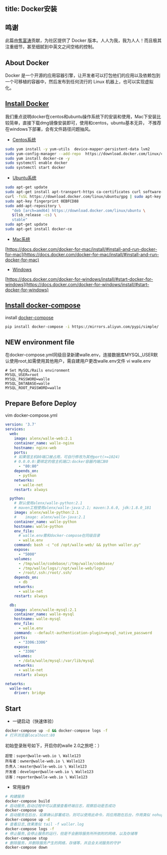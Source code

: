 title: Docker安装
---
## 鸣谢
此篇由[焦富涛](https://github.com/owen-carter)贡献，为社区提供了 Docker 版本。人人为我，我为人人！而且极其注重细节，甚至细腻到中英文之间空格的控制。

## About Docker
Docker 是一个开源的应用容器引擎，让开发者可以打包他们的应用以及依赖包到一个可移植的容器中，然后发布到任何流行的 Linux 机器上，也可以实现虚拟化。


## [Install Docker](https://docs.docker.com/install/linux/docker-ce)
我们重点说明docker在centos和ubuntu操作系统下的安装和使用，Mac下安装比较简单，直接下载dmg镜像安装即可，使用和centos，ubuntu基本无异，
不推荐在windows下部署，会有文件路径问题抽风。
- [Centos系统](https://docs.docker.com/install/linux/docker-ce/centos)
```bash
sudo yum install -y yum-utils  device-mapper-persistent-data lvm2
sudo yum-config-manager --add-repo  https://download.docker.com/linux/centos/docker-ce.repo
sudo yum install docker-ce -y
sudo systemctl enable docker
sudo systemctl start docker
```


- [Ubuntu系统](https://docs.docker.com/install/linux/docker-ce/ubuntu/)
```bash
sudo apt-get update
sudo apt-get install apt-transport-https ca-certificates curl software-properties-common
curl -fsSL https://download.docker.com/linux/ubuntu/gpg | sudo apt-key add -
sudo apt-key fingerprint 0EBFCD88
sudo add-apt-repository \
   "deb [arch=amd64] https://download.docker.com/linux/ubuntu \
   $(lsb_release -cs) \
   stable"
sudo apt-get update   
sudo apt-get install docker-ce
```

- [Mac系统](https://docs.docker.com/docker-for-mac/install/#install-and-run-docker-for-mac)

[https://docs.docker.com/docker-for-mac/install/#install-and-run-docker-for-mac](https://docs.docker.com/docker-for-mac/install/#install-and-run-docker-for-mac)

- [Windows](https://docs.docker.com/docker-for-windows/install/#start-docker-for-windows)

[https://docs.docker.com/docker-for-windows/install/#start-docker-for-windows](https://docs.docker.com/docker-for-windows/install/#start-docker-for-windows)



## [Install docker-compose](https://docs.docker.com/compose/overview/)

install [docker-compose](https://docs.docker.com/compose/overview/)
```bash
pip install docker-compose -i https://mirrors.aliyun.com/pypi/simple/
```

## NEW environment file
在docker-compose.yml同级目录新建walle.env，连接数据库MYSQL_USER默认使用root,如需使用其他用户，需自建用户更改walle.env文件
vi walle.env
```shell
# Set MySQL/Rails environment
MYSQL_USER=root
MYSQL_PASSWORD=walle
MYSQL_DATABASE=walle
MYSQL_ROOT_PASSWORD=walle
```

## Prepare Before Deploy
vim docker-compose.yml
```yaml
version: '3.7'
services:
  web:
    image: alenx/walle-web:2.1
    container_name: walle-nginx
    hostname: nginx-web
    ports:
    # 如果宿主机80端口被占用，可自行修改为其他port(>=1024)
    # 0.0.0.0:要绑定的宿主机端口:docker容器内端口80
      - "80:80"
    depends_on:
      - python
    networks:
      - walle-net
    restart: always

  python:
    # 默认使用alenx/walle-python:2.1
    # maven工程使用alenx/walle-java:2.1; maven:3.6.0, jdk:1.8.0_181
    image: alenx/walle-python:2.1
    #    image: alenx/walle-java:2.1
    container_name: walle-python
    hostname: walle-python
    env_file:
      # walle.env需和docker-compose在同级目录
      - walle.env
    command: bash -c "cd /opt/walle-web/ && python waller.py"
    expose:
      - "5000"
    volumes:
      - /tmp/walle/codebase/:/tmp/walle/codebase/
      - /tmp/walle/logs/:/opt/walle-web/logs/
      - /root/.ssh:/root/.ssh/
    depends_on:
      - db
    networks:
      - walle-net
    restart: always

  db:
    image: alenx/walle-mysql:2.1
    container_name: walle-mysql
    hostname: walle-mysql
    env_file:
      - walle.env
    command: --default-authentication-plugin=mysql_native_password
    ports:
      - "3306:3306"
    expose:
      - "3306"
    volumes:
      - /data/walle/mysql:/var/lib/mysql
    networks:
      - walle-net
    restart: always

networks:
  walle-net:
    driver: bridge
```


## Start

- 一键启动（快速体验）
```bash
docker-compose up -d && docker-compose logs -f
# 打开浏览器localhost:80
```
初始登录账号如下，开启你的walle 2.0之旅吧：）
```
超管：super@walle-web.io \ Walle123
所有者：owner@walle-web.io \ Walle123
负责人：master@walle-web.io \ Walle123
开发者：developer@walle-web.io \ Walle123
访客：reporter@walle-web.io \ Walle123
```


- 常用操作
```bash
# 构建服务
docker-compose build
# 启动服务,启动过程中可以直接查看终端日志，观察启动是否成功
docker-compose up
# 启动服务在后台，如果确认部署成功，则可以使用此命令，将应用跑在后台，作用类似 nohup python waller.py &
docker-compose up -d
# 查看日志,效果类似 tail -f waller.log
docker-compose logs -f
# 停止服务,会停止服务的运行，但是不会删除服务所所依附的网络，以及存储等
docker-compsoe stop
# 删除服务，并删除服务产生的网络，存储等，并且会关闭服务的守护
docker-compose down
```
